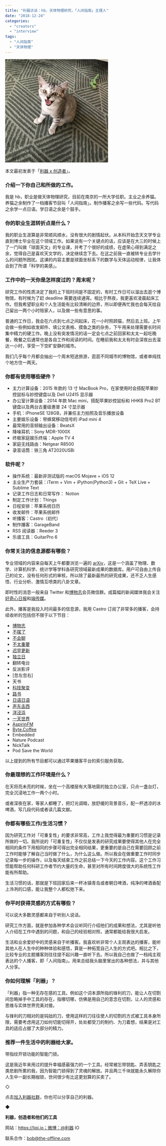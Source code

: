 ```yaml
---
title: "利器访谈：hb，天体物理研究，「人间指南」主理人"
date: "2018-12-24"
categories: 
  - "creators"
  - "interview"
tags: 
  - "人间指南"
  - "天体物理"
---
```


![IMG_4727](/images/03991-333x333.jpg)

本文最初发表于「[利器 x 创造者](https://mp.weixin.qq.com/s/xBaV1WugwJCFEQiIksiCBA)」。

### 介绍一下你自己和所做的工作。

我是 hb，职业是做天体物理研究，目前在南京的一所大学任职。主业之余养猫。养猫之余制作了一档播客节目叫「人间指南」。制作播客之余写一些代码。写代码之余学一点日语。学日语之余是个鼓手。

### 你的职业生涯转折点是什么？

我的职业生涯算是非常顺风顺水，没有很大的剧情起伏。从本科开始念天文学专业直到博士毕业在这个领域工作。如果说有一个关键点的话，应该是在大三的时候上了一门叫做「球面天文」的专业课，并考了个很好的成绩，在虚荣心得到满足之余，觉得自己是喜欢天文学的，决定继续念下去。在这之前我一直被转专业去学什么的问题所困扰。这课的内容主要是球面坐标系下的数学与天体运动规律，让我体会到了所谓「科学的美感」。

### 工作中的一天你是怎样度过的？周末呢？

研究工作的性质决定了我的上下班时间是不固定的，有时工作日可以溜出去逛个博物馆，有时候为了赶 deadline 需要连续通宵。相比于熬夜，我更喜欢凌晨起床工作。但我希望职业和个人生活能有比较清晰的边界，所以即便再忙我也会每天给自己留出一两个小时陪家人，以及做一些有意思的事。

普通的工作日，我会在六点到七点之间起床，花一小时照顾猫，然后去上班。上午会做一些例如收发邮件、填公文表格、摸鱼之类的杂务，下午用来处理需要长时间集中精力的硬工作。晚上没有突发情况的话一定会七点之前回家和太太一起吃晚餐，晚餐之后通常也是各自工作和阅读的时间。在睡前我和太太有时会深夜出去溜达一小时，享受一下空旷安静的城市。

我们几乎每个月都会抽出一个周末短途旅游，逛逛不同城市的博物馆，或者单纯找个地方住一两天。

### 你都有使用哪些硬件？

- 主力计算设备：2015 年款的 13 寸 MacBook Pro，在家使用时会搭配苹果妙控鼠标与妙控键盘以及 Dell U2415 显示器
- 办公室计算设备：2014 年款 Mac mini，搭配苹果妙控鼠标和 HHKB Pro2 BT 键盘以及两台古董级惠普 24 寸显示器
- 手机：iPhoneSE 128GB，并兼任主力拍照及音乐播放设备
- 主要娱乐设备：带蜂窝移动信号的 iPad mini 4
- 最常用的音频输出设备：BeatsX
- 降噪耳机：Sony MDR-1000X
- 终极家庭娱乐终端：Apple TV 4
- 家庭无线路由：Netgear R8500
- 录音话筒：铁三角 AT2020USBi

### 软件呢？

- 操作系统：最新非测试版的 macOS Mojave + iOS 12
- 主业生产力套装：iTerm + Vim + iPython(Python3) + Git + TeX Live + Sublime Text
- 记录工作日志和日常写作： Notion
- 制定工作计划：Things
- 日程安排：苹果系统日历
- 收发邮件：苹果系统邮件
- 听播客：Castro（初代）
- 制作播客：GarageBand
- RSS 阅读器：Reeder 3
- 乐谱工具：GuitarPro 6

### 你常关注的信息源都有哪些？

专业领域的内容来自每天上午都要浏览一遍的 [arXiv](https://arxiv.org)，这是一个涵盖了物理、数学、计算机科学、统计学等学科各研究领域最新成果的数据库。用户可自由上传自己的论文，没有任何形式的审核，所以除了最新最热的研究成果，还不乏人生感悟、行业分析、激情互喷类的八卦文章。

即时性的消息一般来自 Twitter 和[博物志](https://bowuzhi.fm)会员微信群。成篇幅的新闻媒体我会关注[好奇心日报](https://www.qdaily.com)和[端传媒](https://theinitium.com)。

此外，播客是我投入时间最多的信息源，我用 Castro 订阅了非常多的播客，会持续收听的包括但不限于以下节目：

- [博物志](https://bowuzhi.fm)
- [不摆了](https://bubaile.net)
- [不会聊](https://buhuiliao.fireside.fm)
- [不太重要](https://butaizhongyao.fireside.fm)
- [迟早更新](https://www.weareones.com/podcast)
- [独立日](https://riyu.io/independenceday/)
- 翻转电台
- 反派影评
- \[忽左忽右\]
- 天书
- [科技聚变](https://techfusionfm.com)
- [路书](https://lushu88.com)
- [日语日语](https://riyu.io/hibi/)
- [声东击西](https://www.etw.fm/)
- [洋泾浜](https://www.yangjingbang.fm)
- [一天世界](yitianshijie.neet)
- [AspirinFM](https://aspirin.fireside.fm)
- [Byte.Coffee](https://byte.coffee/)
- Embedded
- Nature Podcast
- NickTalk
- Pod Save the World

以上提到的所有节目都可以通过苹果播客平台的索引服务获取。

### 你最理想的工作环境是什么？

在天将亮未亮的时候，坐在一个高楼层有大落地窗的独立办公室，只点一盏台灯，完全沉浸地工作一两个小时。

或者深夜在家，等家人都睡了，把灯光调暗，放舒缓的背景音乐，配一杯透凉的冰啤酒，写几段代码或者读几篇文献。

### 你都有哪些工作/生活习惯？

因为研究工作对「可重复性」的要求非常高，工作上我觉得最为重要的习惯是记录所做的一切。我所说的「可重复性」不仅仅是发表的研究成果要使得其他人在完全相同的条件下用相同的步骤可得出完全相同结果，更重要的是自己在需要回顾之前工作时能够了解自己当时做了什么，为什么这么做。所以我会在做重要工作时同步记录每一步的操作，以及每天结束工作之前总结一下今天的工作内容。这个工作习惯能帮助任何科研工作者节约大量的生命，甚至对所有时间跨度很大的系统性工作能有所帮助。

生活习惯的话，那就是下班回家后来一杯冰镇青岛或者朝日啤酒，纯净的啤酒香配上泠冽的口感，能让我整个人都松弛下来。

### 你平时获得灵感的方式有哪些？

可以说大多数灵感都来自于听别人说话。

研究工作方面，就是参加各种学术会议听同行介绍他们的成果和想法，尤其是听他人介绍在工作中遇到的问题，和自己的经验相对照，通常都能给我很大启发。

生活和业余爱好中的灵感来自于听播客。我喜欢听非常个人主观表达的播客，能听其他人在人生中的种种体验和感悟，算是一种拓宽自己人生的方式吧。相比之下，比较专业的主题播客则往往提不起兴趣一直听下去。所以我自己也做了一档纯主观表达的个人播客，即「人间指南」。用来总结我头脑里冒出的各种想法，并与其他人分享。

### 你如何理解「利器」？

「利器」指一种无存在感的工具。例如这个词本源所指的锋利的刀，能让人在切割间忽略掉手中工具的存在，指哪切哪，仿佛是用自己的意念在切割，让人的灵感和思维与实体世界完美对接。

与锋利的刀相对的是钝拙的刀，使用这样的刀往往使人的切割的方式被工具本身所限，需要考虑用这刀如何切能切得开，处处都受刀的制约、为刀着想，结果是对工具的适应占据了大部分的精力。

### 推荐一件生活中的利器给大家。

带指纹开锁功能的智能门锁。

这是我近年来用过的提升幸福感最强力的一个工具。经常被忘带钥匙、弄丢钥匙之类悲剧所累的我，因为智能门锁得到了灵魂的解放。并且两三千块就能永久解除你人生中一副长期枷锁，世间很少有比这更划算的买卖了。

◇

点击[加入利器社群](https://mp.weixin.qq.com/s?__biz=MzA3NTgzNzU2NQ==&mid=400594784&idx=1&sn=a88b34faa7522206957d448d40ea0b31&scene=21#wechat_redirect)，你也可以分享自己的利器。

◆

**利器，创造者和他们的工具**

网站：https://liqi.io；微博：@利器 IO

联系合作：bob@the-offline.com
